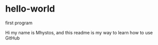 # hello-world
first program

Hi my name is Mhystos, and this readme is my way to learn how to use GitHub

